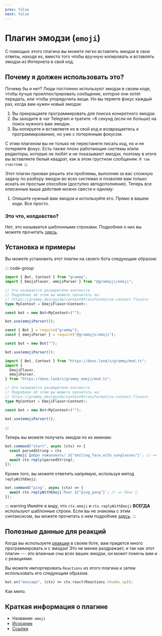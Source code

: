 ```yaml
---
prev: false
next: false
---
```


# Плагин эмодзи (`emoji`)

С помощью этого плагина вы можете легко вставлять эмодзи в свои ответы, находя
их, вместо того чтобы вручную копировать и вставлять эмодзи из Интернета в свой
код.

## Почему я должен использовать это?

Почему бы и нет? Люди постоянно используют эмодзи в своем коде, чтобы лучше
проиллюстрировать сообщение, которое они хотят передать, или чтобы упорядочить
вещи. Но вы теряете фокус каждый раз, когда вам нужен новый эмодзи:

1. Вы прекращаете программировать для поиска конкретного эмодзи.
2. Вы заходите в чат Telegram и тратите ~6 секунд (если не больше) на поиск
   нужного вам эмодзи.
3. Вы копируете и вставляете их в свой код и возвращаетесь к программированию,
   но уже с потерянным фокусом.

С этим плагином вы не только не перестанете писать код, но и не потеряете фокус.
Есть также плохо работающие системы и/или редакторы, которые не любят и не
показывают эмодзи, поэтому в итоге вы вставляете белый квадрат, как в этом
грустном сообщении: `Я так счастлив □`.

Этот плагин призван решить эти проблемы, выполняя за вас сложную задачу по
разбору эмодзи во всех системах и позволяя вам только искать их простым способом
(доступно автодополнение). Теперь все описанные выше действия можно свести к
одному:

1. Опишите нужный вам эмодзи и используйте его. Прямо в вашем коде. Все просто.

### Это что, колдовство?

Нет, это называется шаблонными строками. Подробнее о них вы можете прочитать
[здесь](https://developer.mozilla.org/en-US/docs/Web/JavaScript/Reference/Template_literals).

## Установка и примеры

Вы можете установить этот плагин на своего бота следующим образом:

::: code-group

```ts [TypeScript]
import { Bot, Context } from "grammy";
import { EmojiFlavor, emojiParser } from "@grammyjs/emoji";

// Это называется расширители контекста
// Подробнее об этом вы можете прочитать на:
// https://grammy.dev/guide/context#transformative-context-flavors
type MyContext = EmojiFlavor<Context>;

const bot = new Bot<MyContext>("");

bot.use(emojiParser());
```

```js [JavaScript]
const { Bot } = require("grammy");
const { emojiParser } = require("@grammyjs/emoji");

const bot = new Bot("");

bot.use(emojiParser());
```

```ts [Deno]
import { Bot, Context } from "https://deno.land/x/grammy/mod.ts";
import {
  EmojiFlavor,
  emojiParser,
} from "https://deno.land/x/grammy_emoji/mod.ts";

// Это называется расширители контекста
// Подробнее об этом вы можете прочитать на:
// https://grammy.dev/guide/context#transformative-context-flavors
type MyContext = EmojiFlavor<Context>;

const bot = new Bot<MyContext>("");

bot.use(emojiParser());
```

:::

Теперь вы можете получать эмодзи по их именам:

```js
bot.command("start", async (ctx) => {
  const parsedString = ctx
    .emoji`Добро пожаловать! ${"smiling_face_with_sunglasses"}`; // => Добро пожаловать! 😎
  await ctx.reply(parsedString);
});
```

Кроме того, вы можете ответить напрямую, используя метод `replyWithEmoji`:

```js
bot.command("ping", async (ctx) => {
  await ctx.replyWithEmoji`Понг ${"ping_pong"}`; // => Понг 🏓
});
```

::: warning Имейте в виду, что `ctx.emoji` и `ctx.replyWithEmoji` **ВСЕГДА**
используют шаблонные строки. Если вы не знакомы с этим синтаксисом, вы можете
прочитать о нем подробнее
[здесь](https://developer.mozilla.org/en-US/docs/Web/JavaScript/Reference/Template_literals).
:::

## Полезные данные для реакций

Когда вы используете [реакции](../guide/reactions) в своем боте, вам придется
много программировать и с эмодзи! Это не менее раздражает, и так как этот плагин
--- это влажные сны всех ваших эмодзи, он может помочь вам и с реакциями.

Вы можете импортировать `Reactions` из этого плагина и затем использовать его
следующим образом.

```ts
bot.on("message", (ctx) => ctx.react(Reactions.thumbs_up));
```

Как мило.

## Краткая информация о плагине

- Название: `emoji`
- [Исходник](https://github.com/grammyjs/emoji)
- [Ссылка](/ref/emoji/)
